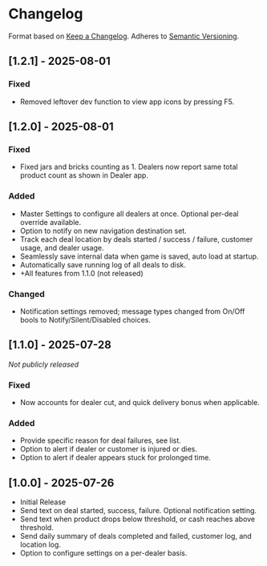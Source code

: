 # Changelog

Format based on [Keep a Changelog](https://keepachangelog.com/en/1.0.0/). Adheres to [Semantic Versioning](https://semver.org/).

## \[1.2.1] - 2025-08-01

### Fixed

* Removed leftover dev function to view app icons by pressing F5.

## \[1.2.0] - 2025-08-01

### Fixed

* Fixed jars and bricks counting as 1. Dealers now report same total product count as shown in Dealer app.

### Added

* Master Settings to configure all dealers at once. Optional per-deal override available.
* Option to notify on new navigation destination set.
* Track each deal location by deals started / success / failure, customer usage, and dealer usage.
* Seamlessly save internal data when game is saved, auto load at startup.
* Automatically save running log of all deals to disk.
* +All features from 1.1.0 (not released)

### Changed

* Notification settings removed; message types changed from On/Off bools to Notify/Silent/Disabled choices.

## \[1.1.0] - 2025-07-28

*Not publicly released*

### Fixed

* Now accounts for dealer cut, and quick delivery bonus when applicable.

### Added

* Provide specific reason for deal failures, see list.
* Option to alert if dealer or customer is injured or dies.
* Option to alert if dealer appears stuck for prolonged time.

## \[1.0.0] - 2025-07-26

* Initial Release
* Send text on deal started, success, failure. Optional notification setting.
* Send text when product drops below threshold, or cash reaches above threshold.
* Send daily summary of deals completed and failed, customer log, and location log.
* Option to configure settings on a per-dealer basis.
